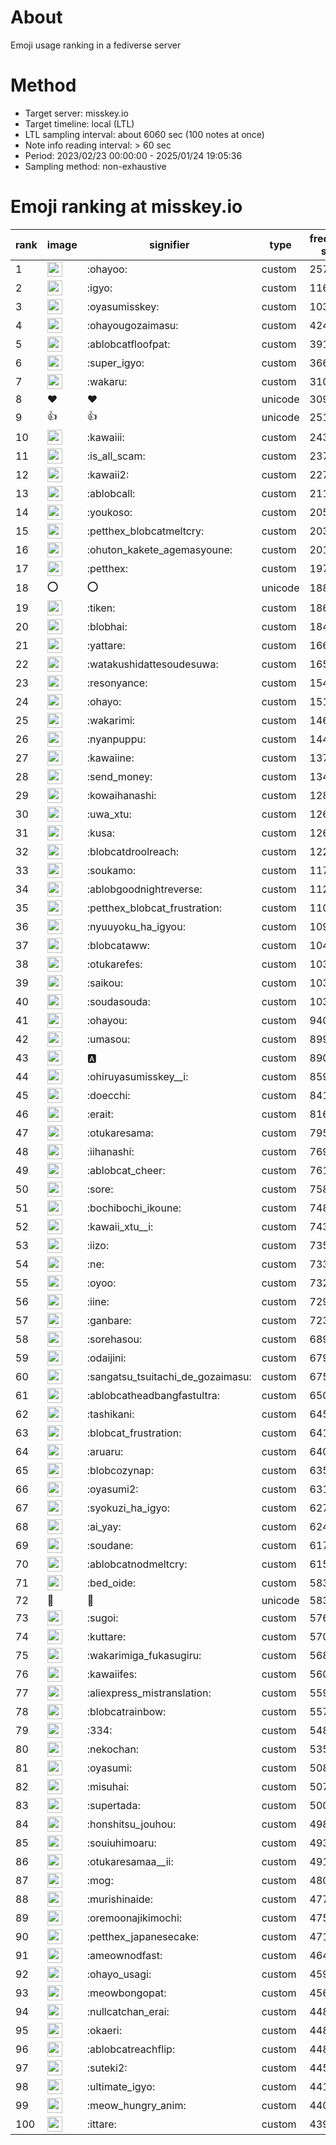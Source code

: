 # About
Emoji usage ranking in a fediverse server

# Method
- Target server: misskey.io
- Target timeline: local (LTL)
- LTL sampling interval: about 6060 sec (100 notes at once)
- Note info reading interval: > 60 sec
- Period: 2023/02/23 00:00:00 - 2025/01/24 19:05:36 
- Sampling method: non-exhaustive

# Emoji ranking at misskey.io

|rank|image|signifier|type|frequency score|
|----|----|----|----|----|
|1|<img height="24" src="https://misskey.io/emoji/ohayoo.webp">|:ohayoo:|custom|257497|
|2|<img height="24" src="https://misskey.io/emoji/igyo.webp">|:igyo:|custom|116632|
|3|<img height="24" src="https://misskey.io/emoji/oyasumisskey.webp">|:oyasumisskey:|custom|103164|
|4|<img height="24" src="https://misskey.io/emoji/ohayougozaimasu.webp">|:ohayougozaimasu:|custom|42437|
|5|<img height="24" src="https://misskey.io/emoji/ablobcatfloofpat.webp">|:ablobcatfloofpat:|custom|39131|
|6|<img height="24" src="https://misskey.io/emoji/super_igyo.webp">|:super_igyo:|custom|36679|
|7|<img height="24" src="https://misskey.io/emoji/wakaru.webp">|:wakaru:|custom|31058|
|8|❤|❤|unicode|30970|
|9|👍|👍|unicode|25194|
|10|<img height="24" src="https://misskey.io/emoji/kawaiii.webp">|:kawaiii:|custom|24390|
|11|<img height="24" src="https://misskey.io/emoji/is_all_scam.webp">|:is_all_scam:|custom|23727|
|12|<img height="24" src="https://misskey.io/emoji/kawaii2.webp">|:kawaii2:|custom|22715|
|13|<img height="24" src="https://misskey.io/emoji/ablobcall.webp">|:ablobcall:|custom|21125|
|14|<img height="24" src="https://misskey.io/emoji/youkoso.webp">|:youkoso:|custom|20530|
|15|<img height="24" src="https://misskey.io/emoji/petthex_blobcatmeltcry.webp">|:petthex_blobcatmeltcry:|custom|20369|
|16|<img height="24" src="https://misskey.io/emoji/ohuton_kakete_agemasyoune.webp">|:ohuton_kakete_agemasyoune:|custom|20191|
|17|<img height="24" src="https://misskey.io/emoji/petthex.webp">|:petthex:|custom|19791|
|18|⭕|⭕|unicode|18870|
|19|<img height="24" src="https://misskey.io/emoji/tiken.webp">|:tiken:|custom|18640|
|20|<img height="24" src="https://misskey.io/emoji/blobhai.webp">|:blobhai:|custom|18417|
|21|<img height="24" src="https://misskey.io/emoji/yattare.webp">|:yattare:|custom|16654|
|22|<img height="24" src="https://misskey.io/emoji/watakushidattesoudesuwa.webp">|:watakushidattesoudesuwa:|custom|16587|
|23|<img height="24" src="https://misskey.io/emoji/resonyance.webp">|:resonyance:|custom|15497|
|24|<img height="24" src="https://misskey.io/emoji/ohayo.webp">|:ohayo:|custom|15186|
|25|<img height="24" src="https://misskey.io/emoji/wakarimi.webp">|:wakarimi:|custom|14663|
|26|<img height="24" src="https://misskey.io/emoji/nyanpuppu.webp">|:nyanpuppu:|custom|14475|
|27|<img height="24" src="https://misskey.io/emoji/kawaiine.webp">|:kawaiine:|custom|13746|
|28|<img height="24" src="https://misskey.io/emoji/send_money.webp">|:send_money:|custom|13418|
|29|<img height="24" src="https://misskey.io/emoji/kowaihanashi.webp">|:kowaihanashi:|custom|12841|
|30|<img height="24" src="https://misskey.io/emoji/uwa_xtu.webp">|:uwa_xtu:|custom|12634|
|31|<img height="24" src="https://misskey.io/emoji/kusa.webp">|:kusa:|custom|12610|
|32|<img height="24" src="https://misskey.io/emoji/blobcatdroolreach.webp">|:blobcatdroolreach:|custom|12216|
|33|<img height="24" src="https://misskey.io/emoji/soukamo.webp">|:soukamo:|custom|11734|
|34|<img height="24" src="https://misskey.io/emoji/ablobgoodnightreverse.webp">|:ablobgoodnightreverse:|custom|11219|
|35|<img height="24" src="https://misskey.io/emoji/petthex_blobcat_frustration.webp">|:petthex_blobcat_frustration:|custom|11091|
|36|<img height="24" src="https://misskey.io/emoji/nyuuyoku_ha_igyou.webp">|:nyuuyoku_ha_igyou:|custom|10955|
|37|<img height="24" src="https://misskey.io/emoji/blobcataww.webp">|:blobcataww:|custom|10468|
|38|<img height="24" src="https://misskey.io/emoji/otukarefes.webp">|:otukarefes:|custom|10383|
|39|<img height="24" src="https://misskey.io/emoji/saikou.webp">|:saikou:|custom|10370|
|40|<img height="24" src="https://misskey.io/emoji/soudasouda.webp">|:soudasouda:|custom|10353|
|41|<img height="24" src="https://misskey.io/emoji/ohayou.webp">|:ohayou:|custom|9400|
|42|<img height="24" src="https://misskey.io/emoji/umasou.webp">|:umasou:|custom|8997|
|43|<img height="24" src="https://misskey.io/emoji/a.webp">|:a:|custom|8909|
|44|<img height="24" src="https://misskey.io/emoji/ohiruyasumisskey__i.webp">|:ohiruyasumisskey__i:|custom|8591|
|45|<img height="24" src="https://misskey.io/emoji/doecchi.webp">|:doecchi:|custom|8410|
|46|<img height="24" src="https://misskey.io/emoji/erait.webp">|:erait:|custom|8167|
|47|<img height="24" src="https://misskey.io/emoji/otukaresama.webp">|:otukaresama:|custom|7953|
|48|<img height="24" src="https://misskey.io/emoji/iihanashi.webp">|:iihanashi:|custom|7698|
|49|<img height="24" src="https://misskey.io/emoji/ablobcat_cheer.webp">|:ablobcat_cheer:|custom|7619|
|50|<img height="24" src="https://misskey.io/emoji/sore.webp">|:sore:|custom|7583|
|51|<img height="24" src="https://misskey.io/emoji/bochibochi_ikoune.webp">|:bochibochi_ikoune:|custom|7483|
|52|<img height="24" src="https://misskey.io/emoji/kawaii_xtu__i.webp">|:kawaii_xtu__i:|custom|7434|
|53|<img height="24" src="https://misskey.io/emoji/iizo.webp">|:iizo:|custom|7355|
|54|<img height="24" src="https://misskey.io/emoji/ne.webp">|:ne:|custom|7331|
|55|<img height="24" src="https://misskey.io/emoji/oyoo.webp">|:oyoo:|custom|7323|
|56|<img height="24" src="https://misskey.io/emoji/iine.webp">|:iine:|custom|7295|
|57|<img height="24" src="https://misskey.io/emoji/ganbare.webp">|:ganbare:|custom|7230|
|58|<img height="24" src="https://misskey.io/emoji/sorehasou.webp">|:sorehasou:|custom|6896|
|59|<img height="24" src="https://misskey.io/emoji/odaijini.webp">|:odaijini:|custom|6798|
|60|<img height="24" src="https://misskey.io/emoji/sangatsu_tsuitachi_de_gozaimasu.webp">|:sangatsu_tsuitachi_de_gozaimasu:|custom|6758|
|61|<img height="24" src="https://misskey.io/emoji/ablobcatheadbangfastultra.webp">|:ablobcatheadbangfastultra:|custom|6500|
|62|<img height="24" src="https://misskey.io/emoji/tashikani.webp">|:tashikani:|custom|6452|
|63|<img height="24" src="https://misskey.io/emoji/blobcat_frustration.webp">|:blobcat_frustration:|custom|6416|
|64|<img height="24" src="https://misskey.io/emoji/aruaru.webp">|:aruaru:|custom|6402|
|65|<img height="24" src="https://misskey.io/emoji/blobcozynap.webp">|:blobcozynap:|custom|6355|
|66|<img height="24" src="https://misskey.io/emoji/oyasumi2.webp">|:oyasumi2:|custom|6315|
|67|<img height="24" src="https://misskey.io/emoji/syokuzi_ha_igyo.webp">|:syokuzi_ha_igyo:|custom|6270|
|68|<img height="24" src="https://misskey.io/emoji/ai_yay.webp">|:ai_yay:|custom|6246|
|69|<img height="24" src="https://misskey.io/emoji/soudane.webp">|:soudane:|custom|6175|
|70|<img height="24" src="https://misskey.io/emoji/ablobcatnodmeltcry.webp">|:ablobcatnodmeltcry:|custom|6151|
|71|<img height="24" src="https://misskey.io/emoji/bed_oide.webp">|:bed_oide:|custom|5839|
|72|🎉|🎉|unicode|5831|
|73|<img height="24" src="https://misskey.io/emoji/sugoi.webp">|:sugoi:|custom|5760|
|74|<img height="24" src="https://misskey.io/emoji/kuttare.webp">|:kuttare:|custom|5704|
|75|<img height="24" src="https://misskey.io/emoji/wakarimiga_fukasugiru.webp">|:wakarimiga_fukasugiru:|custom|5683|
|76|<img height="24" src="https://misskey.io/emoji/kawaiifes.webp">|:kawaiifes:|custom|5606|
|77|<img height="24" src="https://misskey.io/emoji/aliexpress_mistranslation.webp">|:aliexpress_mistranslation:|custom|5597|
|78|<img height="24" src="https://misskey.io/emoji/blobcatrainbow.webp">|:blobcatrainbow:|custom|5578|
|79|<img height="24" src="https://misskey.io/emoji/334.webp">|:334:|custom|5486|
|80|<img height="24" src="https://misskey.io/emoji/nekochan.webp">|:nekochan:|custom|5351|
|81|<img height="24" src="https://misskey.io/emoji/oyasumi.webp">|:oyasumi:|custom|5089|
|82|<img height="24" src="https://misskey.io/emoji/misuhai.webp">|:misuhai:|custom|5073|
|83|<img height="24" src="https://misskey.io/emoji/supertada.webp">|:supertada:|custom|5005|
|84|<img height="24" src="https://misskey.io/emoji/honshitsu_jouhou.webp">|:honshitsu_jouhou:|custom|4985|
|85|<img height="24" src="https://misskey.io/emoji/souiuhimoaru.webp">|:souiuhimoaru:|custom|4938|
|86|<img height="24" src="https://misskey.io/emoji/otukaresamaa__ii.webp">|:otukaresamaa__ii:|custom|4911|
|87|<img height="24" src="https://misskey.io/emoji/mog.webp">|:mog:|custom|4805|
|88|<img height="24" src="https://misskey.io/emoji/murishinaide.webp">|:murishinaide:|custom|4779|
|89|<img height="24" src="https://misskey.io/emoji/oremoonajikimochi.webp">|:oremoonajikimochi:|custom|4758|
|90|<img height="24" src="https://misskey.io/emoji/petthex_japanesecake.webp">|:petthex_japanesecake:|custom|4711|
|91|<img height="24" src="https://misskey.io/emoji/ameownodfast.webp">|:ameownodfast:|custom|4640|
|92|<img height="24" src="https://misskey.io/emoji/ohayo_usagi.webp">|:ohayo_usagi:|custom|4592|
|93|<img height="24" src="https://misskey.io/emoji/meowbongopat.webp">|:meowbongopat:|custom|4567|
|94|<img height="24" src="https://misskey.io/emoji/nullcatchan_erai.webp">|:nullcatchan_erai:|custom|4486|
|95|<img height="24" src="https://misskey.io/emoji/okaeri.webp">|:okaeri:|custom|4484|
|96|<img height="24" src="https://misskey.io/emoji/ablobcatreachflip.webp">|:ablobcatreachflip:|custom|4484|
|97|<img height="24" src="https://misskey.io/emoji/suteki2.webp">|:suteki2:|custom|4452|
|98|<img height="24" src="https://misskey.io/emoji/ultimate_igyo.webp">|:ultimate_igyo:|custom|4413|
|99|<img height="24" src="https://misskey.io/emoji/meow_hungry_anim.webp">|:meow_hungry_anim:|custom|4408|
|100|<img height="24" src="https://misskey.io/emoji/ittare.webp">|:ittare:|custom|4398|
